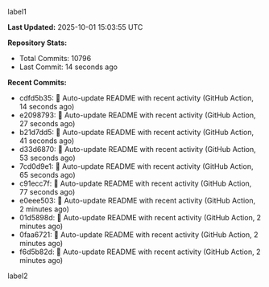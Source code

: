 
label1 
<!-- ACTIVITY_START -->
**Last Updated:** 2025-10-01 15:03:55 UTC

**Repository Stats:**
- Total Commits: 10796
- Last Commit: 14 seconds ago

**Recent Commits:**
- cdfd5b35: 🤖 Auto-update README with recent activity (GitHub Action, 14 seconds ago)
- e2098793: 🤖 Auto-update README with recent activity (GitHub Action, 27 seconds ago)
- b21d7dd5: 🤖 Auto-update README with recent activity (GitHub Action, 41 seconds ago)
- d33d6870: 🤖 Auto-update README with recent activity (GitHub Action, 53 seconds ago)
- 7cd0d9e1: 🤖 Auto-update README with recent activity (GitHub Action, 65 seconds ago)
- c91ecc7f: 🤖 Auto-update README with recent activity (GitHub Action, 77 seconds ago)
- e0eee503: 🤖 Auto-update README with recent activity (GitHub Action, 2 minutes ago)
- 01d5898d: 🤖 Auto-update README with recent activity (GitHub Action, 2 minutes ago)
- 0faa6721: 🤖 Auto-update README with recent activity (GitHub Action, 2 minutes ago)
- f6d5b82d: 🤖 Auto-update README with recent activity (GitHub Action, 2 minutes ago)
<!-- ACTIVITY_END -->

label2
